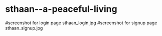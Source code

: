 # sthaan--a-peaceful-living

#screenshot for login page
sthaan_login.jpg
#screenshot for signup page
sthaan_signup.jpg

